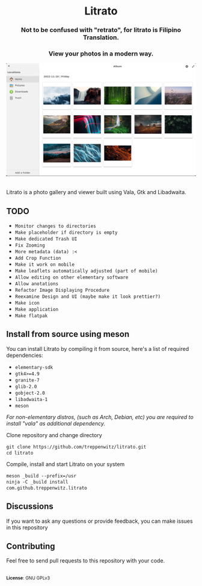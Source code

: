 <div>
    <h1 align="center">Litrato</h1>
    <h3 align="center">Not to be confused with "retrato", for litrato is Filipino Translation.</h3>
    <h3 align="center">View your photos in a modern way.</h3>
</div>

![screenshot](screenshot.png)

<br>
Litrato is a photo gallery and viewer built using Vala, Gtk and Libadwaita.

## TODO
 - `Monitor changes to directories`
 - `Make placeholder if directory is empty`
 - `Make dedicated Trash UI`
 - `Fix Zooming`
 - `More metadata (data) :<`
 - `Add Crop Function`
 - `Make it work on mobile`
 - `Make leaflets automatically adjusted (part of mobile)`
 - `Allow editing on other elementary software`
 - `Allow anotations`
 - `Refactor Image Displaying Procedure`
 - `Reexamine Design and UI (maybe make it look prettier?)`
 - `Make icon`
 - `Make application`
 - `Make flatpak`

## Install from source using meson
You can install Litrato by compiling it from source, here's a list of required dependencies:
 - `elementary-sdk`
 - `gtk4>=4.9`
 - `granite-7`
 - `glib-2.0`
 - `gobject-2.0`
 - `libadwaita-1`
 - `meson`

<i>For non-elementary distros, (such as Arch, Debian, etc) you are required to install "vala" as additional dependency.</i>

Clone repository and change directory
```
git clone https://github.com/treppenwitz/litrato.git
cd litrato
```

Compile, install and start Litrato on your system
```
meson _build --prefix=/usr
ninja -C _build install
com.github.treppenwitz.litrato
```

## Discussions
If you want to ask any questions or provide feedback, you can make issues in this repository

## Contributing
Feel free to send pull requests to this repository with your code.


<br>
<sup><b>License</b>: GNU GPLv3</sup>
